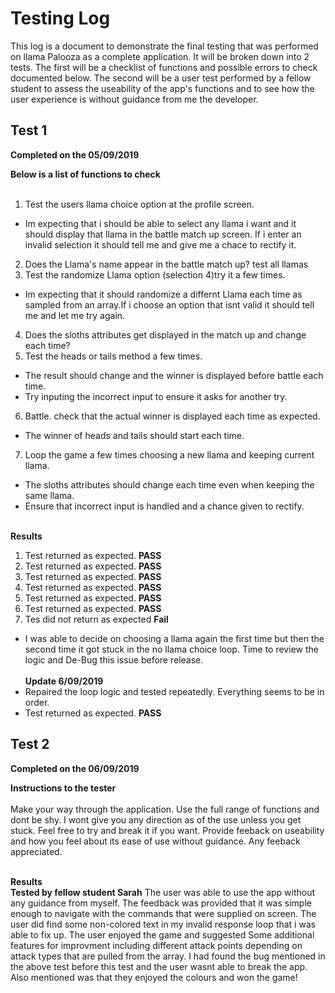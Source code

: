 <h1>Testing Log</h1>

This log is a document to demonstrate the final testing that was performed on llama Palooza as a complete application. It will be broken down into 2 tests. The first will be a checklist of functions and possible errors to check documented below. The second will be a user test performed by a fellow student to assess the useability of the app's functions and to see how the user experience is without guidance from me the developer.

<h2>Test 1</h2>

**Completed on the 05/09/2019**

**Below is a list of functions to check**<br><br>

1. Test the users llama choice option at the profile screen.
  * Im expecting that i should be able to select any llama i want and it should display that llama in the battle match up screen. If i enter an invalid selection it should tell me and give me a chace to rectify it.
2. Does the Llama's name appear in the battle match up? test all llamas
3. Test the randomize Llama option (selection 4)try it a few times.
  * Im expecting that it should randomize a differnt Llama each time as sampled from an array.If i choose an option that isnt valid it should tell me and let me try again. 
4. Does the sloths attributes get displayed in the match up and change each time?
5. Test the heads or tails method a few times.
  * The result should change and the winner is displayed before battle each time.
  * Try inputing the incorrect input to ensure it asks for another try.
6. Battle. check that the actual winner is displayed each time as expected.
  * The winner of heads and tails should start each time.
7. Loop the game a few times choosing a new llama and keeping current llama.
  * The sloths attributes should change each time even when keeping the same llama. 
  * Ensure that incorrect input is handled and a chance given to rectify.<br><br>

  **Results**
  
1. Test returned as expected. **PASS**
2. Test returned as expected. **PASS**
3. Test returned as expected. **PASS**
4. Test returned as expected. **PASS**
5. Test returned as expected. **PASS**
6. Test returned as expected. **PASS**
7. Tes did not return as expected **Fail**
  * I was able to decide on choosing a llama again the first time but then the second time it got stuck in the no llama choice loop. Time to review the logic and De-Bug this issue before release.<br><br>
  **Update 6/09/2019**
  * Repaired the loop logic and tested repeatedly. Everything seems to be in order.
  * Test returned as expected. **PASS**

<h2>Test 2</h2>

**Completed on the 06/09/2019**

**Instructions to the tester**<br><br>
Make your way through the application. Use the full range of functions and dont be shy. I wont give you any direction as of the use unless you get stuck. Feel free to try and break it if you want. Provide feeback on useability and how you feel about its ease of use without guidance. Any feeback appreciated.<br><br>

**Results**<br>
**Tested by fellow student Sarah** 
The user was able to use the app without any guidance from myself. The feedback was provided that it was simple enough to navigate with the commands that were supplied on screen. The user did find some non-colored text in my invalid response loop that i was able to fix up. The user enjoyed the game and suggested Some additional features for improvment including different attack points depending on attack types that are pulled from the array. I had found the bug mentioned in the above test before this test and the user wasnt able to break the app. Also mentioned was that they enjoyed the colours and won the game!